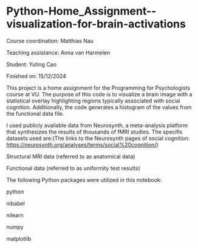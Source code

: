 # Python-Home_Assignment--visualization-for-brain-activations
Course coordination: Matthias Nau

Teaching assistance: Anna van Harmelen

Student: Yuting Cao

Finished on: 15/12/2024

This project is a home assignment for the Programming for Psychologists course at VU. The purpose of this code is to visualize a brain image with a statistical overlay highlighting regions typically associated with social cognition. Additionally, the code generates a histogram of the values from the functional data file.

I used publicly available data from Neurosynth, a meta-analysis platform that synthesizes the results of thousands of fMRI studies. The specific datasets used are:(The links to the Neurosynth pages of social cognition: https://neurosynth.org/analyses/terms/social%20cognition/)

Structural MRI data (referred to as anatomical data)

Functional data (referred to as uniformity test results)

The following Python packages were utilized in this notebook:

python

nibabel

nilearn

numpy

matplotlib
